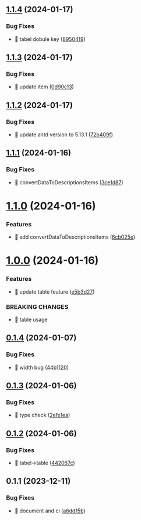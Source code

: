 

## [1.1.4](https://github.com/unipackage/webkit/compare/1.1.3...1.1.4) (2024-01-17)


### Bug Fixes

* 🐛 tabel dobule key ([8950419](https://github.com/unipackage/webkit/commit/8950419df51f2290a69ae3c8cd3c70914b29eaad))

## [1.1.3](https://github.com/unipackage/webkit/compare/1.1.2...1.1.3) (2024-01-17)


### Bug Fixes

* 🐛 update item ([0d90c13](https://github.com/unipackage/webkit/commit/0d90c13f859ad2f7cd75ef71116e1271ff79dbef))

## [1.1.2](https://github.com/unipackage/webkit/compare/1.1.1...1.1.2) (2024-01-17)


### Bug Fixes

* 🐛 update antd version to 5.13.1 ([72b409f](https://github.com/unipackage/webkit/commit/72b409f6f92226211f7a95b1ec392604e6ab643f))

## [1.1.1](https://github.com/unipackage/webkit/compare/1.1.0...1.1.1) (2024-01-16)


### Bug Fixes

* 🐛 convertDataToDescriptionsItems ([3ce1d87](https://github.com/unipackage/webkit/commit/3ce1d8711c62a02ec513627ce33003b1e6923b6d))

# [1.1.0](https://github.com/unipackage/webkit/compare/1.0.0...1.1.0) (2024-01-16)


### Features

* 🎸 add convertDataToDescriptionsItems ([6cb025e](https://github.com/unipackage/webkit/commit/6cb025e928d213c2c0e491a38282a7d514356eec))

# [1.0.0](https://github.com/unipackage/webkit/compare/0.1.4...1.0.0) (2024-01-16)


### Features

* 🎸 update table feature ([e5b3d27](https://github.com/unipackage/webkit/commit/e5b3d27fe551df1172b8763b1c7c83d7a264792c))


### BREAKING CHANGES

* 🧨 table usage

## [0.1.4](https://github.com/unipackage/webkit/compare/0.1.3...0.1.4) (2024-01-07)


### Bug Fixes

* 🐛 width bug ([44b1120](https://github.com/unipackage/webkit/commit/44b1120421291864f935559d5f6493a2a65b02a0))

## [0.1.3](https://github.com/unipackage/webkit/compare/0.1.2...0.1.3) (2024-01-06)


### Bug Fixes

* 🐛 type check ([2efe1ea](https://github.com/unipackage/webkit/commit/2efe1ea603ea82939f6e723a8f9fa35cf5695855))

## [0.1.2](https://github.com/unipackage/webkit/compare/0.1.1...0.1.2) (2024-01-06)


### Bug Fixes

* 🐛 tabel->table ([442067c](https://github.com/unipackage/webkit/commit/442067ce235f63f687d363b90acb7c2336f53578))

## 0.1.1 (2023-12-11)


### Bug Fixes

* 🐛 document and ci ([a6dd15b](https://github.com/unipackage/webkit/commit/a6dd15b2bc327f541d3c88b39f72d03267db98d9))
